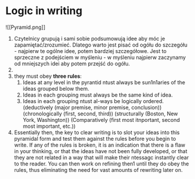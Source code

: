 # Logic in writing
![[Pyramid.png]]

1. Czytelnicy grupują i sami sobie podsumowują idee aby móc je zapamiętać/zrozumieć. Dlatego warto jest pisać od ogółu do szczegółu - najpierw te ogólne idee, potem bardziej szczegółowe. Jest to sprzeczne z podejściem w myśleniu - w myśleniu najpierw zaczynamy od mniejszych idei aby potem przejść do ogółu.
2. 
4. they must obey **three rules**:
	1. Ideas at any level in the pyrantid ntust always be sun1n1aries
of the ideas grouped below them.
	2.  Ideas in each grouping must always be the same kind of idea.
	3. Ideas in each grouping ntust al-ways be logically ordered.
	   (deductively (major premise, minor premise, conclusion))
	   (chronologically (first, second, third))
	   (structurally (Boston, New York, Washington))
	   (Comparatively (first most itnportant, second most important, etc.))
5. Essentially then, the key to clear writing is to slot your ideas into this
pyramidal form and test them against the rules before you begin to write. If any of
the rules is broken, it is an indication that there is a flaw in your thinking, or that the
ideas have not been fully developed, or that they are not related in a way that will
make their ntessagc instantly clear to the reader. You can then work on refining then1
until they do obey the rules, thus eliminating the need for vast amounts of rewriting
later on.